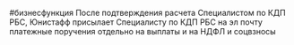 #бизнесфункция 
После подтверждения расчета Специалистом по КДП РБС, Юнистафф присылает Специалисту по КДП РБС на эл почту платежные поручения отдельно на выплаты и на НДФЛ и соцвзносы